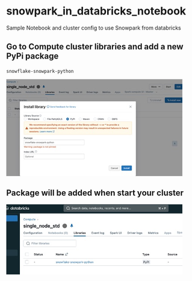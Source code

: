 # snowpark_in_databricks_notebook
Sample Notebook and cluster config to use Snowpark from databricks

## Go to Compute cluster libraries and add a new PyPi package 
`snowflake-snowpark-python`

![Go to Compute cluster libraries and add a new PyPi package `snowflake-snowpark-python`](add_package.jpg)

## Package will be added when start your cluster
![package added](package_added.jpg)